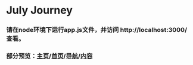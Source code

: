 # July Journey<br>
### 请在node环境下运行app.js文件，并访问 http://localhost:3000/ 查看。<br>
### 部分预览：[主页](https://everend.github.io/Dust/preview/index-preview.html)/[首页](https://everend.github.io/Dust/preview/main-preview.html)/[导航](https://everend.github.io/Dust/preview/nav-preview.html)/[内容](https://everend.github.io/Dust/preview/content-preview.html)
